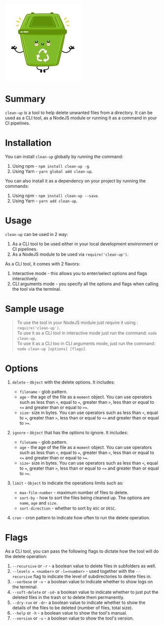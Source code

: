 ![clean-up](./assets/images/clean-up.jpg)

# Summary
`clean-up` is a tool to help delete unwanted files from a directory. It can be used as a CLI tool, as a NodeJS module or running it as a command in your CI pipelines.

# Installation
You can install `clean-up` globally by running the command:
1. Using npm - `npm install clean-up -g`.
2. Using Yarn - `yarn global add clean-up`.

You can also install it as a dependency on your project by running the commands:
1. Using npm - `npm install clean-up --save`.
2. Using Yarn - `yarn add clean-up`. 

# Usage
`clean-up` can be used in 2 way:
1. As a CLI tool to be used either in your local development environment or CI pipelines.
2. As a NodeJS module to be used via `require('clean-up')`.

As a CLI tool, it comes with 2 flavors:
1. Interactive mode - this allows you to enter/select options and flags interactively.
2. CLI arguments mode - you specify all the options and flags when calling the tool via the terminal.

# Sample usage
> To use the tool in your NodeJS module just require it using : `require('clean-up')`.  
> To use it as a CLI tool in interactive mode just run the command: `node clean-up`.  
> To use it as a CLI too in CLI arguments mode, just run the command: `node clean-up [options] [flags]`.

# Options
1. `delete` - `Object` with the delete options. It includes:  
    * `filename` - glob pattern.   
    * `age` - the age of the file as a `moment` object. You can use operators such as  less than `<`, equal to `=`, greater than `>`, less than or equal to `<=` and greater than or equal to `>=`.  
    * `size`- size in bytes. You can use operators such as  less than `<`, equal to `=`, greater than `>`, less than or equal to `<=` and greater than or equal to `>=`.
2. `ignore` - `Object` that has the options to ignore. It includes:  
    * `filename` - glob pattern.   
    * `age` - the age of the file as a `moment` object. You can use operators such as  less than `<`, equal to `=`, greater than `>`, less than or equal to `<=` and greater than or equal to `>=`.  
    * `size`- size in bytes. You can use operators such as  less than `<`, equal to `=`, greater than `>`, less than or equal to `<=` and greater than or equal to `>=`.
3. `limit` - `Object` to indicate the operations limits such as:
    * `max-file-number` - maximum number of files to delete.
    * `sort-by` - how to sort the files being cleaned up. The options are `name`, `age` and `size`.
    * `sort-direction` - whether to sort by `ASC` or `DESC`. 

4. `cron` - cron pattern to indicate how often to run the delete operation.

# Flags
As a CLI tool, you can pass the following flags to dictate how the tool will do the delete operation:
1. `--recursive` or `-r` - a boolean value to delete files in subfolders as well.
2. `--levels = <number>` or `-l=<number>` - used together with the `--recursive` flag to indicate the level of subdirectories to delete files in.
3. `--verbose` or `-v` - a boolean value to indicate whether to show logs on the terminal.
4. `--soft-delete` or `-sd`- a boolean value to indicate whether to just put the deleted files in the trash or to delete them permanently.
5. `--dry-run` or `-dr`- a boolean value to indicate whether to show the details of the files to be deleted (number of files, total size).
6. `--help` or `-h` - a boolean value to show the tool's manual. 
7. `--version` or `-v` - a boolean value to show the tool's version.
